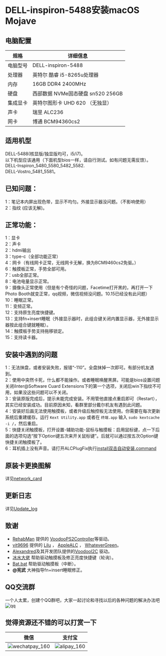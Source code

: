 # DELL-inspiron-5488安装macOS Mojave
## 电脑配置

| 规格     | 详细信息                                     |
| -------- | ---------------------------------------- |
| 电脑型号 | DELL-inspiron-5488             |
| 处理器   | 英特尔 酷睿 i5-8265u处理器             |
| 内存     | 16GB  DDR4 2400MHz                 |
| 硬盘     | 西部数据 NVMe固态硬盘 sn520 256GB                  |
| 集成显卡 | 英特尔图形卡 UHD 620  （无独显）                          |
| 声卡     | 瑞昱 ALC236                     |
| 网卡     | 博通 BCM94360cs2                             |
## 适用机型
DELL-5488(核显版/独显版均可，i5/i7)。  
以下机型应该通用（下面机型bios一样，请自行测试。如有问题无需反馈）。  
DELL-Inspiron_5480_5580_5482_5582.  
DELL-Vostro_5481_5581。  
## 已知问题：
1：笔记本内屏出现色带，显示不均匀。外接显示器没问题。（不影响使用）  
2：指纹 (应该无解)。  
## 正常功能：
1：显卡  
2：声卡  
2：hdmi输出  
3：type-c（全部功能正常）  
4：网卡（有线网卡正常，无线网卡无解，换为BCM9460cs2免驱。）  
6：触摸板正常，手势全部可用。  
7：usb全部正常。  
8：电池电量显示正常。  
9：摄像头正常使用（但是有个奇怪的问题，Facetime打开黑的，再打开一下Photo Booth就变正常，qq视频，微信视频没问题。10.15已经没有此问题）  
10：睡眠正常。  
11：变频正常。  
12：支持原生亮度快捷键。  
13：支持fn+insert睡眠（外接显示器时，此组合键关闭内置显示器，无外接显示器按此组合键就睡眠）。  
14：触摸板手势支持拖移锁定。  
15：支持读卡器。    
## 安装中遇到的问题
1：无法抹盘，或者安装失败，报错“-110”。全盘抹掉一次即可。有部分机友遇到。  
2：使用中突然卡死，什么都不能操作。或者睡眠唤醒黑屏。可能是bios设置问题关闭iInter@Software Cuard Extensions下的第一个选项，关闭后win下指纹不可用，如果没这些问题可以不关闭。  
3：安装原版完成后，提示未能完成安装。不用管他直接点重启即可（Restart），其实已经安装成功。目前原因未知，看群里部分戴尔机友有遇到此问题。  
4：安装好后画无法使用触摸板，或者升级后触控板无法使用。你需要在每次更新系统后重建缓存。运行 `Kext Utility.app` 或者在 `终端.app` 输入 `sudo kextcache -i /`，然后重启。  
5：快捷关闭触摸板，打开设置-辅助功能-鼠标与触摸板：启用鼠标键，点一下后面的选项勾选“按下Option键五次来开关鼠标键”。后就可以通过按五次Option键快捷关闭触摸板了。  
6：耳机插上没有声音。请打开ALCPlugFix执行[install双击自动安装.command](https://github.com/daggeryu/DELL-inspiron-5488/blob/master/ALCPlugFix/install双击自动安装.command)
## 原装卡更换图解
详见[network_card](https://github.com/daggeryu/DELL-inspiron-5488/blob/master/network_card.md)
## 更新日志
详见[Update_log](https://github.com/daggeryu/DELL-inspiron-5488/blob/master/Update_log.md)
## 致谢

- [RehabMan](https://github.com/RehabMan) 提供的   [VoodooPS2Controller](https://github.com/RehabMan/OS-X-Voodoo-PS2-Controller)等驱动。    
- [vit9696](https://github.com/vit9696) 提供的 [Lilu](https://github.com/acidanthera/Lilu) ，     [AppleALC](https://github.com/acidanthera/AppleALC)   ，   [WhateverGreen](https://github.com/acidanthera/WhateverGreen)。     
- [Alexandred](https://github.com/alexandred)及其开发团队提供的[VoodooI2C](https://github.com/alexandred/VoodooI2C) 驱动。  
- [冰水大佬](https://github.com/xzhih) 帮助驱动触摸板及修正亮度快捷键（轮询）。
- [Bat.bat](https://github.com/williambj1) 帮助驱动触摸板（中断）。
- **@宪武** 大神指导fn+insert睡眠修正。  
## QQ交流群
一个人太累，创建个QQ群吧，大家一起讨论和寻找以后的各种问题的解决办法吧
![qq](https://github.com/daggeryu/DELL-inspiron-5488/blob/master/images/qrcode.png)
## 觉得资源还不错的可以打赏一下  

| 微信 | 支付宝 | 
|:-----:|:-----:|
|![wechatpay_160](https://github.com/daggeryu/DELL-inspiron-5488/blob/master/images/wechatpay.png)   |  ![alipay_160](https://github.com/daggeryu/DELL-inspiron-5488/blob/master/images/alipay.png)  | 

